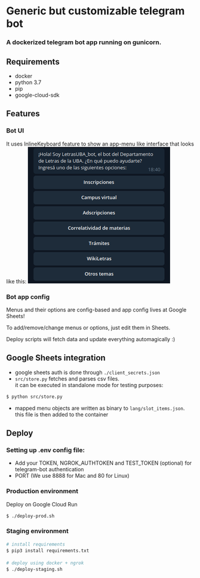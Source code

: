 # Generic but customizable telegram bot
### A dockerized telegram bot app running on gunicorn. 

## Requirements
* docker
* python 3.7
* pip
* google-cloud-sdk


## Features

### Bot UI
It uses InlineKeyboard feature to show an app-menu like interface that looks like this:
![See screenshot](./ui.png)


### Bot app config
Menus and their options are config-based and app config lives at Google Sheets!

To add/remove/change menus or options, just edit them in Sheets.  

Deploy scripts will fetch data and update everything automagically :)


## Google Sheets integration

* google sheets auth is done through `./client_secrets.json`
* `src/store.py` fetches and parses csv files.  
it can be executed in standalone mode for testing purposes:
```bash
$ python src/store.py
``` 
* mapped menu objects are written as binary to `lang/slot_items.json`.
this file is then added to the container


## Deploy

### Setting up .env config file:
* Add your TOKEN, NGROK_AUTHTOKEN and TEST_TOKEN (optional) for telegram-bot authentication
* PORT (We use 8888 for Mac and 80 for Linux)

### Production environment
Deploy on Google Cloud Run

```bash
$ ./deploy-prod.sh
```

### Staging environment

```bash
# install requirements 
$ pip3 install requirements.txt

# deploy using docker + ngrok 
$ ./deploy-staging.sh
```

